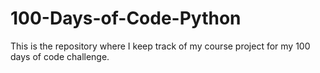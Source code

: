 # 100-Days-of-Code-Python
This is the repository where I keep track of my course project for my 100 days of code challenge.
